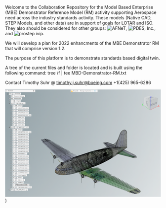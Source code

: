 Welcome to the Collaboration Repository for the Model Based Enterprise (MBE) Demonstrator Reference Model (RM) activity supporting Aerospace need across the industry standards activity. These models (Native CAD, STEP Models, and other data) are in support of goals for LOTAR and ISO. They also should be considered for other groups: ![AFNeT](http://www.afnet.fr/), ![PDES, Inc.](http://www.pdesinc.org/), and ![prostep ivip](http://www.prostep.org/en/). 

We will develop a plan for 2022 enhancments of the MBE Demonstrator RM that will comprise version 1.2.

The purpose of this platform is to demonstrate standards based digital twin.

A tree of the current files and folder is located and is built using the following command:
tree /f | tee MBD-Demonstrator-RM.txt

Contact Timothy Suhr @
timothy.j.suhr@boeing.com
+1(425) 965-6286

![MBE Demonstrator RM](https://github.com/MBE-Demonstrators/MBE-Demonstrator-RM/blob/develop/mbedemonstratorrm.png))
